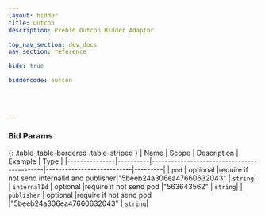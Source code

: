 ```yaml
---
layout: bidder
title: Outcon
description: Prebid Outcon Bidder Adaptor

top_nav_section: dev_docs
nav_section: reference

hide: true

biddercode: outcon




---
```


### Bid Params

{: .table .table-bordered .table-striped }
| Name          | Scope    | Description 								| Example 					| Type    |
|---------------|----------|--------------------------------------------|---------------------------|---------|
| `pod` 		| optional |require if not send internalId and publisher|"5beeb24a306ea47660632043"	| `string`|
| `internalId`	| optional |require if not send pod						|"563643562"				| `string`|
| `publisher` 	| optional |require if not send pod						|"5beeb24a306ea47660632043"	| `string`|
